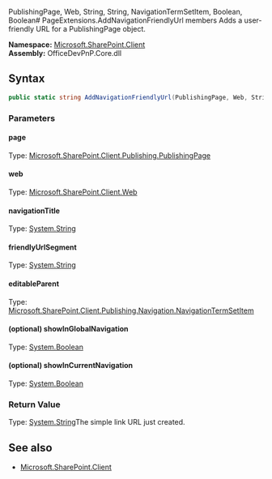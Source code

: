 PublishingPage, Web, String, String, NavigationTermSetItem, Boolean, Boolean# PageExtensions.AddNavigationFriendlyUrl members
Adds a user-friendly URL for a PublishingPage object.  

**Namespace:** [Microsoft.SharePoint.Client](Microsoft.SharePoint.Client.md)  
**Assembly:** OfficeDevPnP.Core.dll  
## Syntax
```C#
public static string AddNavigationFriendlyUrl(PublishingPage, Web, String, String, NavigationTermSetItem, Boolean, Boolean)
```
### Parameters
#### page
Type: [Microsoft.SharePoint.Client.Publishing.PublishingPage](Microsoft.SharePoint.Client.Publishing.PublishingPage.md) 
#### 
#### web
Type: [Microsoft.SharePoint.Client.Web](Microsoft.SharePoint.Client.Web.md) 
#### 
#### navigationTitle
Type: [System.String](System.String.md) 
#### 
#### friendlyUrlSegment
Type: [System.String](System.String.md) 
#### 
#### editableParent
Type: [Microsoft.SharePoint.Client.Publishing.Navigation.NavigationTermSetItem](Microsoft.SharePoint.Client.Publishing.Navigation.NavigationTermSetItem.md) 
#### 
#### (optional) showInGlobalNavigation
Type: [System.Boolean](System.Boolean.md) 
#### 
#### (optional) showInCurrentNavigation
Type: [System.Boolean](System.Boolean.md) 
#### 
### Return Value
Type: [System.String](System.String.md)The simple link URL just created.
## See also
- [Microsoft.SharePoint.Client](Microsoft.SharePoint.Client.md)
